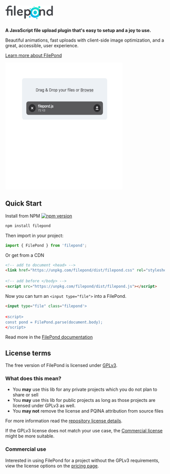 # <img src="https://github.com/pqina/filepond-github-assets/blob/master/logo.svg" height="44" alt="FilePond"/>

**A JavaScript file upload plugin that's easy to setup and a joy to use.**

Beautiful animations, fast uploads with client-side image optimization, and a great, accessible, user experience.

[Learn more about FilePond](https://pqina.nl/filepond)


<img src="https://github.com/pqina/filepond-github-assets/blob/master/filepond-animation-01.gif" width="370" height="400" alt=""/>


## Quick Start

Install from NPM [![npm version](https://badge.fury.io/js/filepond.svg)](https://badge.fury.io/js/filepond)
```bash
npm install filepond
```

Then import in your project:

```js
import { FilePond } from 'filepond';
```

Or get from a CDN

```html
<!-- add to document <head> -->
<link href="https://unpkg.com/filepond/dist/filepond.css" rel="stylesheet">

<!-- add before </body> -->
<script src="https://unpkg.com/filepond/dist/filepond.js"></script>
```

Now you can turn an `<input type="file">` into a FilePond.

```html
<input type="file" class="filepond'>

<script>
const pond = FilePond.parse(document.body);
</script>
```

Read more in the [FilePond documentation](https://pqina.nl/filepond/docs/patterns/getting-started/)


## License terms

The free version of FilePond is licensed under [GPLv3](https://opensource.org/licenses/GPL-3.0).

### What does this mean?

* You **may** use this lib for any private projects which you do not plan to share or sell
* You **may** use this lib for public projects as long as those projects are licensed under GPLv3 as well.
* You **may not** remove the license and PQINA attribution from source files

For more information read the [repository license details](https://github.com/pqina/filepond/blob/master/LICENSE).

If the GPLv3 license does not match your use case, the [Commercial license](https://pqina.nl/filepond/pricing.html#commercial-license) might be more suitable.

### Commercial use

Interested in using FilePond for a project without the GPLv3 requirements, view the license options on the [pricing page](https://pqina.nl/filepond/pricing.html#commercial-license).
